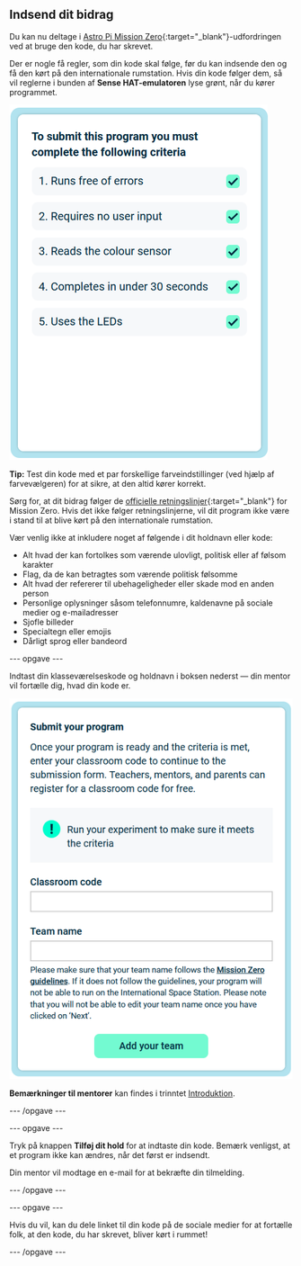 ## Indsend dit bidrag

Du kan nu deltage i [Astro Pi Mission Zero](https://astro-pi.org/mission-zero){:target="_blank"}-udfordringen ved at bruge den kode, du har skrevet.

Der er nogle få regler, som din kode skal følge, før du kan indsende den og få den kørt på den internationale rumstation. Hvis din kode følger dem, så vil reglerne i bunden af **Sense HAT-emulatoren** lyse grønt, når du kører programmet.

![Mission Zero-siden, der viser kriterierne, kontrollerer for adgang.](images/rules.png)

**Tip:** Test din kode med et par forskellige farveindstillinger (ved hjælp af farvevælgeren) for at sikre, at den altid kører korrekt.

Sørg for, at dit bidrag følger de [officielle retningslinjer](https://astro-pi.org/mission-zero/guidelines){:target="_blank"} for Mission Zero. Hvis det ikke følger retningslinjerne, vil dit program ikke være i stand til at blive kørt på den internationale rumstation.

Vær venlig ikke at inkludere noget af følgende i dit holdnavn eller kode:

+ Alt hvad der kan fortolkes som værende ulovligt, politisk eller af følsom karakter
+ Flag, da de kan betragtes som værende politisk følsomme
+ Alt hvad der refererer til ubehageligheder eller skade mod en anden person
+ Personlige oplysninger såsom telefonnumre, kaldenavne på sociale medier og e-mailadresser
+ Sjofle billeder
+ Specialtegn eller emojis
+ Dårligt sprog eller bandeord

--- opgave ---

Indtast din klasseværelseskode og holdnavn i boksen nederst — din mentor vil fortælle dig, hvad din kode er.

![Formular til indsendelse af klasseværelseskode og holdnavn](images/submission.png)

**Bemærkninger til mentorer** kan findes i trinntet [Introduktion](https://projects.raspberrypi.org/en/projects/astro-pi-mission-zero/0).

--- /opgave ---

--- opgave ---

Tryk på knappen **Tilføj dit hold** for at indtaste din kode. Bemærk venligst, at et program ikke kan ændres, når det først er indsendt.

Din mentor vil modtage en e-mail for at bekræfte din tilmelding.

--- /opgave ---

--- opgave ---

Hvis du vil, kan du dele linket til din kode på de sociale medier for at fortælle folk, at den kode, du har skrevet, bliver kørt i rummet!

--- /opgave ---
